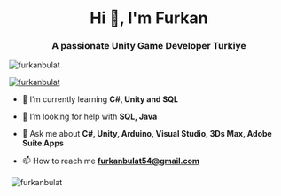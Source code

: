 <h1 align="center">Hi 👋, I'm Furkan</h1>
<h3 align="center">A passionate Unity Game Developer Turkiye</h3>

<p align="left"> <img src="https://komarev.com/ghpvc/?username=erentemelli&label=Profile%20views&color=0e75b6&style=flat" alt="furkanbulat" /> </p>

<p align="left"> <a href="https://github.com/ryo-ma/github-profile-trophy"><img src="https://github-profile-trophy.vercel.app/?username=furkanbulat&count_private=true" alt="furkanbulat" /></a> </p>

- 🌱 I’m currently learning **C#, Unity and SQL**

- 🤝 I’m looking for help with **SQL, Java**

- 💬 Ask me about **C#, Unity, Arduino, Visual Studio, 3Ds Max, Adobe Suite Apps**

- 📫 How to reach me **furkanbulat54@gmail.com**



<p>&nbsp;<img align="center" src="https://github-readme-stats.vercel.app/api?username=furkanbulat&show_icons=true&locale=en&include_all_commits=true&count_private=true" alt="furkanbulat" /></p>
